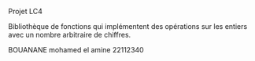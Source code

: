 Projet LC4

Bibliothèque de fonctions qui implémentent des opérations
sur les entiers avec un nombre arbitraire de chiffres.


BOUANANE mohamed el amine 22112340


